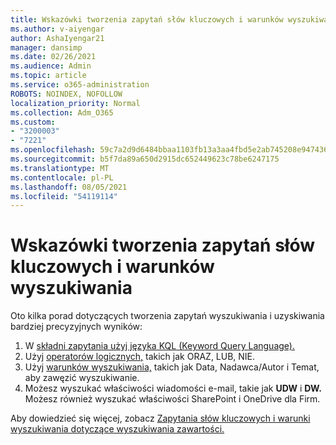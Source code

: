 ```yaml
---
title: Wskazówki tworzenia zapytań słów kluczowych i warunków wyszukiwania
ms.author: v-aiyengar
author: AshaIyengar21
manager: dansimp
ms.date: 02/26/2021
ms.audience: Admin
ms.topic: article
ms.service: o365-administration
ROBOTS: NOINDEX, NOFOLLOW
localization_priority: Normal
ms.collection: Adm_O365
ms.custom:
- "3200003"
- "7221"
ms.openlocfilehash: 59c7a2d9d6484bbaa1103fb13a3aa4fbd5e2ab745208e9474362029cf6406234
ms.sourcegitcommit: b5f7da89a650d2915dc652449623c78be6247175
ms.translationtype: MT
ms.contentlocale: pl-PL
ms.lasthandoff: 08/05/2021
ms.locfileid: "54119114"
---
```

# <a name="tips-for-building-keyword-queries-and-search-conditions"></a>Wskazówki tworzenia zapytań słów kluczowych i warunków wyszukiwania

Oto kilka porad dotyczących tworzenia zapytań wyszukiwania i uzyskiwania bardziej precyzyjnych wyników:

1. W [składni zapytania użyj języka KQL (Keyword Query Language).](https://go.microsoft.com/fwlink/?linkid=2101591)
1. Użyj [operatorów logicznych,](https://go.microsoft.com/fwlink/?linkid=2101592) takich jak ORAZ, LUB, NIE.
1. Użyj [warunków wyszukiwania,](https://go.microsoft.com/fwlink/?linkid=2102410) takich jak Data, Nadawca/Autor i Temat, aby zawęzić wyszukiwanie.
1. Możesz wyszukać właściwości wiadomości e-mail, takie jak **UDW** i **DW.** Możesz również wyszukać właściwości SharePoint i OneDrive dla Firm.

Aby dowiedzieć się więcej, zobacz [Zapytania słów kluczowych i warunki wyszukiwania dotyczące wyszukiwania zawartości.](https://go.microsoft.com/fwlink/?linkid=2102411)
